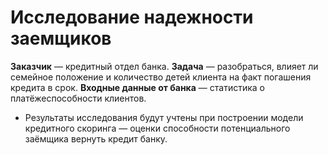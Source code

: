 # Исследование надежности заемщиков

**Заказчик** — кредитный отдел банка. 
**Задача** — разобраться, влияет ли семейное положение и количество детей клиента на факт погашения кредита в срок. 
**Входные данные от банка** — статистика о платёжеспособности клиентов.
- Результаты исследования будут учтены при построении модели кредитного скоринга — оценки способности потенциального заёмщика вернуть кредит банку.
